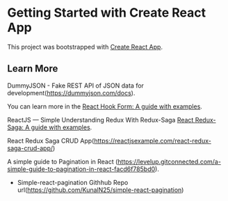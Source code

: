 # Getting Started with Create React App

This project was bootstrapped with [Create React App](https://github.com/facebook/create-react-app).

## Learn More

DummyJSON - Fake REST API of JSON data for development(https://dummyjson.com/docs).

You can learn more in the [React Hook Form: A guide with examples](https://blog.logrocket.com/react-hook-form-complete-guide/).

ReactJS — Simple Understanding Redux With Redux-Saga [React Redux-Saga: A guide with examples](https://blog.devgenius.io/reactjs-simple-understanding-redux-with-redux-saga-f635e273e24a).

React Redux Saga CRUD App(https://reactjsexample.com/react-redux-saga-crud-app/)

A simple guide to Pagination in React (https://levelup.gitconnected.com/a-simple-guide-to-pagination-in-react-facd6f785bd0).
  
 - Simple-react-pagination Githhub Repo url(https://github.com/KunalN25/simple-react-pagination)

 